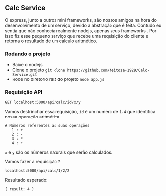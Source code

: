 ## Calc Service
O express, junto a outros mini frameworks, são nossos amigos na hora do desenvolvimento de um serviço, devido a abstração que é feita.
 Contudo eu sentia que não conhecia realmente nodejs, apenas seus frameworks . Por isso fiz esse pequeno serviço que recebe uma requisição do cliente e retorna o resultado de um calculo aritmético.

### Rodando o projeto

- Baixe o nodejs
- Clone o projeto `git clone https://github.com/feitoza-1929/Calc-Service.git`
- Rode no diretório raiz do projeto `node app.js`

### Requisição API
`GET localhost:5000/api/calc/id/x/y`

Vamos destrinchar essa requisição, `id` é um numero de `1-4` que identifica nossa operação aritmética 
```
# Números referentes as suas operações
   1 : +
   2 : -
   3 : *
   4 : ÷
```

`x` e `y` são os números naturais que serão calculados.

Vamos fazer a requisição ? 

```localhost:5000/api/calc/1/2/2```

Resultado esperado:

```{ result: 4 }```
